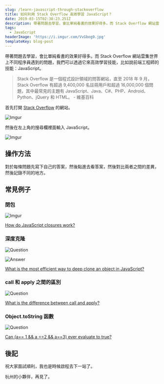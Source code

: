 ```yaml
---
slug: /learn-javascript-through-stackoverflow
title: 如何利用 Stack Overflow 高效學習 JavaScript？
date: 2019-03-15T02:38:23.251Z
description: 帶著問題去學習，會比單純看書的效果好得多。而 Stack Overflow 網站雲集世界上不同程序員遇到的問題，我們可以透過它來高效學習技能，比如說前端工程師的技能：JavaScript。
tags:
  - JavaScript
headerImage: 'https://i.imgur.com/VvGbog9.jpg'
templateKey: blog-post
---
```

帶著問題去學習，會比單純看書的效果好得多。而 Stack Overflow 網站雲集世界上不同程序員遇到的問題，我們可以透過它來高效學習技能，比如說前端工程師的技能：JavaScript。

> Stack Overflow 是一個程式設計領域的問答網站，直至 2018 年 9 月，Stack Overflow 有超過 9,400,000 名註冊用戶和超過 16,000,000 個問題，其中最常見的主題有 JavaScript、Java、C#、PHP、Android、Python、jQuery 和 HTML。 - 維基百科

首先打開 [Stack Overflow](https://stackoverflow.com/) 的網站。

![Imgur](https://i.imgur.com/HmQgFw0.png)

然後在左上角的搜尋欄裡面輸入 JavaScript。

![Imgur](https://i.imgur.com/UuOBZ96.png)

## 操作方法

對於每條問題先寫下自己的答案，然後點進去看答案，然後對比兩者之間的差異，然後記錄不同的地方。

## 常見例子

### 閉包

![Imgur](https://i.imgur.com/FeCXyhd.jpg)

[How do JavaScript closures work?](https://stackoverflow.com/questions/111102/how-do-javascript-closures-work#)

### 深度克隆

![Question](https://i.imgur.com/iaHkBWo.jpg)

![Answer](https://i.imgur.com/259FhdV.jpg)

[What is the most efficient way to deep clone an object in JavaScript?](https://stackoverflow.com/questions/122102/what-is-the-most-efficient-way-to-deep-clone-an-object-in-javascript)

### call 和 apply 之間的區別

![Question](https://i.imgur.com/01s1CAg.jpg)

[What is the difference between call and apply?](https://stackoverflow.com/questions/1986896/what-is-the-difference-between-call-and-apply)

### Object.toString 函數

![Question](https://i.imgur.com/TMZfz9A.jpg)

[Can (a== 1 && a ==2 && a==3) ever evaluate to true?](https://stackoverflow.com/questions/48270127/can-a-1-a-2-a-3-ever-evaluate-to-true)

## 後記

祝大家面試順利，我也是時候啟程去下一站了。

杭州的小夥伴，再見了。
